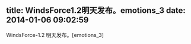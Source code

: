 title: WindsForce1.2明天发布。emotions_3
date: 2014-01-06 09:02:59
---

WindsForce-1.2 明天发布。[emotions_3]<br />